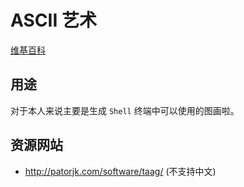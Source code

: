 # ASCII 艺术

[维基百科](https://zh.wikipedia.org/wiki/ASCII%E8%89%BA%E6%9C%AF)

## 用途

对于本人来说主要是生成 `Shell` 终端中可以使用的图画啦。

## 资源网站

- http://patorjk.com/software/taag/     (不支持中文)
